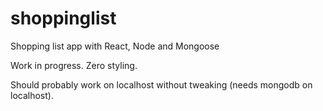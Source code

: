 # shoppinglist
Shopping list app with React, Node and Mongoose

Work in progress.
Zero styling.

Should probably work on localhost without tweaking (needs mongodb on localhost).
